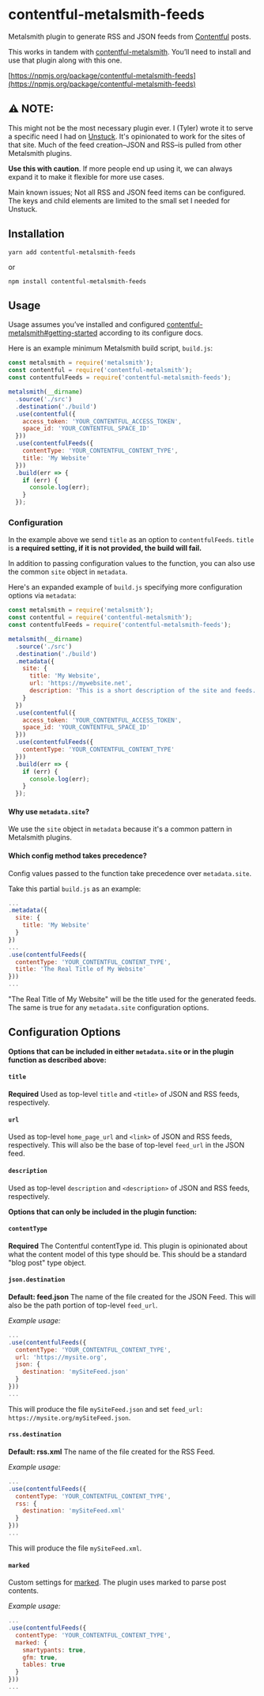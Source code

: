 # contentful-metalsmith-feeds

Metalsmith plugin to generate RSS and JSON feeds from [Contentful](https://www.contentful.com/) posts.

This works in tandem with [contentful-metalsmith](https://github.com/contentful/contentful-metalsmith). You’ll need to install and use that plugin along with this one.

[https://npmjs.org/package/contentful-metalsmith-feeds](https://npmjs.org/package/contentful-metalsmith-feeds)

## ⚠️ NOTE:
This might not be the most necessary plugin ever. I (Tyler) wrote it to serve a specific need I had on [Unstuck](https://blog.limbo.io). It's opinionated to work for the sites of that site. Much of the feed creation–JSON and RSS–is pulled from other Metalsmith plugins.

**Use this with caution**. If more people end up using it, we can always expand it to make it flexible for more use cases.

Main known issues; Not all RSS and JSON feed items can be configured. The keys and child elements are limited to the small set I needed for Unstuck.

## Installation

```
yarn add contentful-metalsmith-feeds
```

or

```
npm install contentful-metalsmith-feeds
```

## Usage

Usage assumes you’ve installed and configured [contentful-metalsmith#getting-started](https://github.com/contentful/contentful-metalsmith#getting-started) according to its configure docs.

Here is an example minimum Metalsmith build script, `build.js`:

```javascript
const metalsmith = require('metalsmith');
const contentful = require('contentful-metalsmith');
const contentfulFeeds = require('contentful-metalsmith-feeds');

metalsmith(__dirname)
  .source('./src')
  .destination('./build')
  .use(contentful({
    access_token: 'YOUR_CONTENTFUL_ACCESS_TOKEN',
    space_id: 'YOUR_CONTENTFUL_SPACE_ID'
  }))
  .use(contentfulFeeds({
    contentType: 'YOUR_CONTENTFUL_CONTENT_TYPE',
    title: 'My Website'
  }))
  .build(err => {
    if (err) {
      console.log(err);
    }
  });
```

### Configuration

In the example above we send `title` as an option to `contentfulFeeds`. `title` is **a required setting, if it is not provided, the build will fail.**

In addition to passing configuration values to the function, you can also use the common `site` object in `metadata`.

Here's an expanded example of `build.js` specifying more configuration options via `metadata`:

```javascript
const metalsmith = require('metalsmith');
const contentful = require('contentful-metalsmith');
const contentfulFeeds = require('contentful-metalsmith-feeds');

metalsmith(__dirname)
  .source('./src')
  .destination('./build')
  .metadata({
    site: {
      title: 'My Website',
      url: 'https://mywebsite.net',
      description: 'This is a short description of the site and feeds.'
    }
  })
  .use(contentful({
    access_token: 'YOUR_CONTENTFUL_ACCESS_TOKEN',
    space_id: 'YOUR_CONTENTFUL_SPACE_ID'
  }))
  .use(contentfulFeeds({
    contentType: 'YOUR_CONTENTFUL_CONTENT_TYPE'
  }))
  .build(err => {
    if (err) {
      console.log(err);
    }
  });
```

#### Why use `metadata.site`?
We use the `site` object in `metadata` because it's a common pattern in Metalsmith plugins.

#### Which config method takes precedence?
Config values passed to the function take precedence over `metadata.site`.

Take this partial `build.js` as an example:

```javascript
...
.metadata({
  site: {
    title: 'My Website'
  }
})
...
.use(contentfulFeeds({
  contentType: 'YOUR_CONTENTFUL_CONTENT_TYPE',
  title: 'The Real Title of My Website'
}))
...
```

"The Real Title of My Website" will be the title used for the generated feeds. The same is true for any `metadata.site` configuration options.

## Configuration Options

**Options that can be included in either `metadata.site` or in the plugin function as described above:**

#### `title`
**Required** Used as top-level `title` and `<title>` of JSON and RSS feeds, respectively.

#### `url`
Used as top-level `home_page_url` and `<link>` of JSON and RSS feeds, respectively. This will also be the base of top-level `feed_url` in the JSON feed.

#### `description`
Used as top-level `description` and `<description>` of JSON and RSS feeds, respectively.

**Options that can only be included in the plugin function:**

#### `contentType`
**Required** The Contentful contentType id. This plugin is opinionated about what the content model of this type should be. This should be a standard "blog post" type object.

#### `json.destination`
**Default: feed.json** The name of the file created for the JSON Feed. This will also be the path portion of top-level `feed_url`.

*Example usage:*
```javascript
...
.use(contentfulFeeds({
  contentType: 'YOUR_CONTENTFUL_CONTENT_TYPE',
  url: 'https://mysite.org',
  json: {
    destination: 'mySiteFeed.json'
  }
}))
...
```

This will produce the file `mySiteFeed.json` and set `feed_url: https://mysite.org/mySiteFeed.json`.

#### `rss.destination`
**Default: rss.xml** The name of the file created for the RSS Feed.

*Example usage:*
```javascript
...
.use(contentfulFeeds({
  contentType: 'YOUR_CONTENTFUL_CONTENT_TYPE',
  rss: {
    destination: 'mySiteFeed.xml'
  }
}))
...
```

This will produce the file `mySiteFeed.xml`.

#### `marked`
Custom settings for [marked](https://www.npmjs.com/package/marked). The plugin uses marked to parse post contents.

*Example usage:*

```javascript
...
.use(contentfulFeeds({
  contentType: 'YOUR_CONTENTFUL_CONTENT_TYPE',
  marked: {
    smartypants: true,
    gfm: true,
    tables: true
  }
}))
...
```
